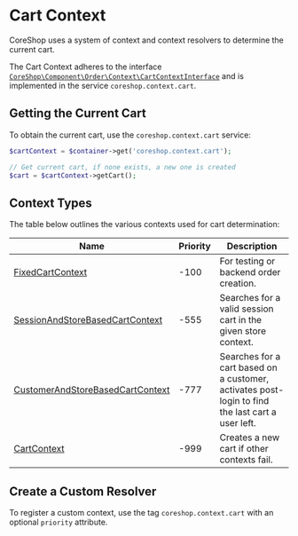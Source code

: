 # Cart Context

CoreShop uses a system of context and context resolvers to determine the current cart.

The Cart Context adheres to the interface [```CoreShop\Component\Order\Context\CartContextInterface```](https://github.com/coreshop/CoreShop/blob/master/src/CoreShop/Component/Order/Context/CartContextInterface.php) and is implemented in the service `coreshop.context.cart`.

## Getting the Current Cart

To obtain the current cart, use the `coreshop.context.cart` service:

```php
$cartContext = $container->get('coreshop.context.cart');

// Get current cart, if none exists, a new one is created
$cart = $cartContext->getCart();
```

## Context Types

The table below outlines the various contexts used for cart determination:

| Name | Priority | Description |
|------|----------|-------------|
| [FixedCartContext](https://github.com/coreshop/CoreShop/blob/master/src/CoreShop/Component/Order/Context/FixedCartContext.php) | -100 | For testing or backend order creation. |
| [SessionAndStoreBasedCartContext](https://github.com/coreshop/CoreShop/blob/master/src/CoreShop/Bundle/OrderBundle/Context/SessionAndStoreBasedCartContext.php) | -555 | Searches for a valid session cart in the given store context. |
| [CustomerAndStoreBasedCartContext](https://github.com/coreshop/CoreShop/blob/master/src/CoreShop/Bundle/OrderBundle/Context/CustomerAndStoreBasedCartContext.php) | -777 | Searches for a cart based on a customer, activates post-login to find the last cart a user left. |
| [CartContext](https://github.com/coreshop/CoreShop/blob/master/src/CoreShop/Component/Order/Context/CartContext.php) | -999 | Creates a new cart if other contexts fail. |

## Create a Custom Resolver

To register a custom context, use the tag `coreshop.context.cart` with an optional `priority` attribute.
